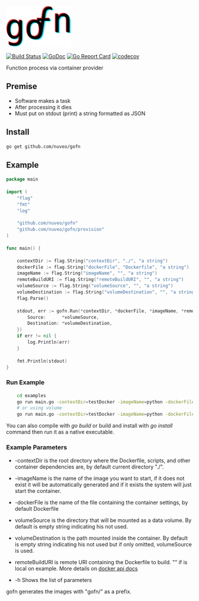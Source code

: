 ![gofn](docs/assets/logo.png)

[![Build Status](https://travis-ci.org/nuveo/gofn.svg?branch=master)](https://travis-ci.org/nuveo/gofn)
[![GoDoc](https://godoc.org/github.com/nuveo/gofn?status.png)](https://godoc.org/github.com/nuveo/gofn)
[![Go Report Card](https://goreportcard.com/badge/github.com/nuveo/gofn)](https://goreportcard.com/report/github.com/nuveo/gofn)
[![codecov](https://codecov.io/gh/nuveo/gofn/branch/master/graph/badge.svg)](https://codecov.io/gh/nuveo/gofn)

Function process via container provider

## Premise

- Software makes a task
- After processing it dies
- Must put on stdout (print) a string formatted as JSON

## Install

```bash
go get github.com/nuveo/gofn
```

## Example

```go
package main

import (
	"flag"
	"fmt"
	"log"

	"github.com/nuveo/gofn"
	"github.com/nuveo/gofn/provision"
)

func main() {

	contextDir := flag.String("contextDir", "./", "a string")
	dockerFile := flag.String("dockerFile", "Dockerfile", "a string")
	imageName := flag.String("imageName", "", "a string")
	remoteBuildURI := flag.String("remoteBuildURI", "", "a string")
	volumeSource := flag.String("volumeSource", "", "a string")
	volumeDestination := flag.String("volumeDestination", "", "a string")
	flag.Parse()

	stdout, err := gofn.Run(*contextDir, *dockerFile, *imageName, *remoteBuildURI, &provision.VolumeOptions{
		Source:      *volumeSource,
		Destination: *volumeDestination,
	})
	if err != nil {
		log.Println(err)
	}

	fmt.Println(stdout)
}
```

### Run Example

```bash
	cd examples
	go run main.go -contextDir=testDocker -imageName=python -dockerFile=Dockerfile
	# or using volume
	go run main.go -contextDir=testDocker -imageName=python -dockerFile=Dockerfile -volumeSource=/tmp -volumeDestination=/tmp
```

You can also compile with _go build_ or build and install with _go install_ command then run it as a native executable.

### Example Parameters

- -contextDir is the root directory where the Dockerfile, scripts, and other container dependencies are, by default current directory "./".

- -imageName is the name of the image you want to start, if it does not exist it will be automatically generated and if it exists the system will just start the container.

- -dockerFile is the name of the file containing the container settings, by default Dockerfile

- volumeSource is the directory that will be mounted as a data volume. By default is empty string indicating his not used.

- volumeDestination is the path mounted inside the container. By default is empty string indicating his  not used but if only omitted, volumeSource is used.

- remoteBuildURI is remote URI containing the Dockerfile to build. "" if is local on example.
More details on [docker api docs](https://docs.docker.com/engine/reference/commandline/build/#/git-repositories)

- -h Shows the list of parameters

gofn generates the images with "gofn/" as a prefix.
